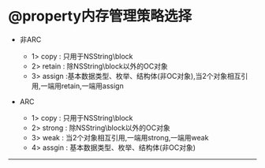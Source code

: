 # @property内存管理策略选择
- 非ARC
    + 1> copy : 只用于NSString\block
    + 2> retain : 除NSString\block以外的OC对象
    + 3> assign :基本数据类型、枚举、结构体(非OC对象),当2个对象相互引用,一端用retain,一端用assign

- ARC
    + 1> copy : 只用于NSString\block
    + 2> strong : 除NSString\block以外的OC对象
    + 3> weak : 当2个对象相互引用,一端用strong,一端用weak
    + 4> assgin : 基本数据类型、枚举、结构体(非OC对象)
---